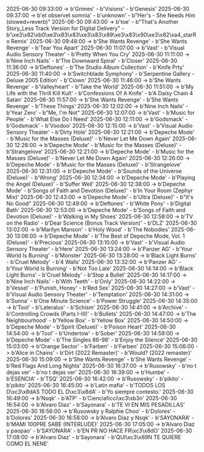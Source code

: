 2025-06-30 09:33:00 -> b'Grimes' - b'Visions' - b'Genesis'
2025-06-30 09:37:00 -> b'et observet somnia' - b'unknown' - b"Her's - She Needs Him (slowed+reverb)"
2025-06-30 09:43:00 -> b'toe' - b"That's Another Story_Less Track Version for Digital Delivery" - b'\xe3\x82\xb0\xe3\x83\x83\xe3\x83\x89\xe3\x83\x90\xe3\x82\xa4_starRo Remix'
2025-06-30 09:48:00 -> b'She Wants Revenge' - b'She Wants Revenge' - b'Tear You Apart'
2025-06-30 11:07:00 -> b'Vast' - b'Visual Audio Sensory Theater' - b'Pretty When You Cry'
2025-06-30 11:11:00 -> b'Nine Inch Nails' - b'The Downward Spiral' - b'Closer'
2025-06-30 11:36:00 -> b'Deftones' - b'The Studio Album Collection' - b'Knife Prty'
2025-06-30 11:40:00 -> b'Switchblade Symphony' - b'Serpentine Gallery - Deluxe 2005 Edition' - b'Clown'
2025-06-30 11:46:00 -> b'She Wants Revenge' - b'Valleyheart' - b'Take the World'
2025-06-30 11:51:00 -> b'My Life with the Thrill Kill Kult' - b'Confessions Of A Knife' - b'A Daisy Chain 4 Satan'
2025-06-30 11:57:00 -> b'She Wants Revenge' - b'She Wants Revenge' - b'These Things'
2025-06-30 12:02:00 -> b'Nine Inch Nails' - b'Year Zero' - b"Me, I'm Not"
2025-06-30 12:07:00 -> b'Vast' - b'Music for People' - b'What Else Do I Need'
2025-06-30 12:11:00 -> b'Godsmack' - b'Godsmack' - b'Voodoo'
2025-06-30 12:15:00 -> b'Vast' - b'Visual Audio Sensory Theater' - b'Dirty Hole'
2025-06-30 12:21:00 -> b'Depeche Mode' - b'Music for the Masses (Deluxe)' - b'Never Let Me Down Again'
2025-06-30 12:26:00 -> b'Depeche Mode' - b'Music for the Masses (Deluxe)' - b'Strangelove'
2025-06-30 12:21:00 -> b'Depeche Mode' - b'Music for the Masses (Deluxe)' - b'Never Let Me Down Again'
2025-06-30 12:26:00 -> b'Depeche Mode' - b'Music for the Masses (Deluxe)' - b'Strangelove'
2025-06-30 12:31:00 -> b'Depeche Mode' - b'Sounds of the Universe (Deluxe)' - b'Wrong'
2025-06-30 12:34:00 -> b'Depeche Mode' - b'Playing the Angel (Deluxe)' - b'Suffer Well'
2025-06-30 12:38:00 -> b'Depeche Mode' - b'Songs of Faith and Devotion (Deluxe)' - b'In Your Room (Zephyr Mix)'
2025-06-30 12:43:00 -> b'Depeche Mode' - b'Ultra (Deluxe)' - b"It's No Good"
2025-06-30 12:49:00 -> b'Deftones' - b'White Pony' - b'Digital Bath'
2025-06-30 12:53:00 -> b'Depeche Mode' - b'Songs of Faith and Devotion (Deluxe)' - b'Walking in My Shoes'
2025-06-30 12:58:00 -> b'TV on the Radio' - b'Dear Science (Bonus Track Version)' - b'DLZ'
2025-06-30 13:02:00 -> b'Marilyn Manson' - b'Holy Wood' - b'The Nobodies'
2025-06-30 13:06:00 -> b'Depeche Mode' - b'The Best of Depeche Mode, Vol. 1 (Deluxe)' - b'Precious'
2025-06-30 13:10:00 -> b'Vast' - b'Visual Audio Sensory Theater' - b'Here'
2025-06-30 13:24:00 -> b'Panzer AG' - b'Your World Is Burning' - b'Monster'
2025-06-30 13:28:00 -> b'Black Light Burns' - b'Cruel Melody' - b'4 Walls'
2025-06-30 13:32:00 -> b'Panzer AG' - b'Your World Is Burning' - b'Not Too Late'
2025-06-30 14:14:00 -> b'Black Light Burns' - b'Cruel Melody' - b'Stop a Bullet'
2025-06-30 14:17:00 -> b'Nine Inch Nails' - b'With Teeth' - b'Only'
2025-06-30 14:22:00 -> b'Vessel' - b'Punish, Honey' - b'Red Sex'
2025-06-30 14:27:00 -> b'Vast' - b'Visual Audio Sensory Theater' - b'Temptation'
2025-06-30 14:31:00 -> b'Sunna' - b'One Minute Science' - b'Power Struggle'
2025-06-30 14:35:00 -> b'Tool' - b'Lateralus' - b'Schism'
2025-06-30 14:41:00 -> b'Archive' - b'Controlling Crowds (Parts I-III)' - b'Bullets'
2025-06-30 14:47:00 -> b'The Neighbourhood' - b'Yellow Box' - b'Yellow Box'
2025-06-30 14:50:00 -> b'Depeche Mode' - b'Spirit (Deluxe)' - b'Poison Heart'
2025-06-30 14:54:00 -> b'Tool' - b'Undertow' - b'Sober'
2025-06-30 14:59:00 -> b'Depeche Mode' - b'The Singles 86-98' - b'Enjoy the Silence'
2025-06-30 15:03:00 -> b'Orange Sector' - b'Farben' - b'Farben'
2025-06-30 15:06:00 -> b'Alice in Chains' - b'Dirt (2022 Remaster)' - b'Would? (2022 remaster)'
2025-06-30 15:09:00 -> b'She Wants Revenge' - b'She Wants Revenge' - b'Red Flags And Long Nights'
2025-06-30 16:37:00 -> b'Rusowsky' - b'no t dejas ver' - b'no t dejas ver'
2025-06-30 16:39:00 -> b'Humbe' - b'ESENCIA' - b'TSQ'
2025-06-30 16:42:00 -> b'Rusowsky' - b'pikito' - b'pikito'
2025-06-30 16:45:00 -> b'Latin mafia' - b'TODOS LOS D\xc3\x8dAS TODO EL D\xc3\x8dA' - b'Yo siempre contesto.'
2025-06-30 16:49:00 -> b'Nsqk' - b'ATP' - b'Cienciaficci\xc3\xb3n'
2025-06-30 16:54:00 -> b'Alvaro Diaz' - b'Sayonara' - b'TE VI EN MIS PESADILLAS'
2025-06-30 16:56:00 -> b'Rusowsky y Ralphie Choo' - b'Dolores' - b'Dolores'
2025-06-30 16:58:00 -> b'Alvaro Diaz y Nsqk' - b'SAYONARA' - b'MAMI 100PRE SABE (INTERLUDE)'
2025-06-30 17:05:00 -> b'Alvaro Diaz y paopao' - b'SAYONARA' - b'EN PR NO HACE FR\xc3\x8dO'
2025-06-30 17:08:00 -> b'Alvaro Diaz' - b'Sayonara' - b'QUI\xc3\x89N TE QUIERE COMO EL NENE'
